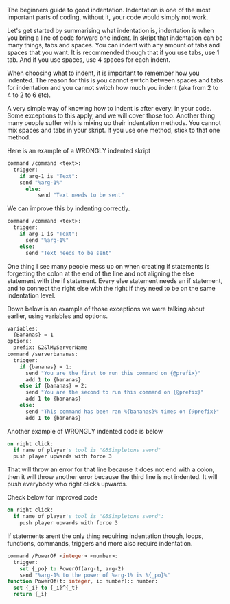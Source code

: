 The beginners guide to good indentation.
Indentation is one of the most important parts of coding, without it, your code would simply not work.

Let's get started by summarising what indentation is, indentation is when you bring a line of code forward one indent.
In skript that indentation can be many things, tabs and spaces. You can indent with any amount of tabs and spaces that you want.
It is recommended though that if you use tabs, use 1 tab. And if you use spaces, use 4 spaces for each indent.

When choosing what to indent, it is important to remember how you indented. 
The reason for this is you cannot switch between spaces and tabs for indentation and you cannot switch how much you indent (aka from 2 to 4 to 2 to 6 etc).

A very simple way of knowing how to indent is after every: in your code. Some exceptions to this apply, and we will cover those too.
Another thing many people suffer with is mixing up their indentation methods. You cannot mix spaces and tabs in your skript. If you use one method, stick to that one method.

Here is an example of a WRONGLY indented skript
```vb
command /command <text>:
  trigger:
    if arg-1 is "Text":
    send "%arg-1%"
      else:
          send "Text needs to be sent"
```
We can improve this by indenting correctly.
```vb
command /command <text>:
  trigger:
    if arg-1 is "Text":
      send "%arg-1%"
    else:
      send "Text needs to be sent"
```
One thing I see many people mess up on when creating if statements is forgetting the colon at the end of the line and not aligning the else statement with the if statement.
Every else statement needs an if statement, and to connect the right else with the right if they need to be on the same indentation level.

Down below is an example of those exceptions we were talking about earlier, using variables and options.
```vb
variables:
  {Bananas} = 1
options:
  prefix: &2&lMyServerName
command /serverbananas:
  trigger:
    if {bananas} = 1:
      send "You are the first to run this command on {@prefix}"
      add 1 to {bananas}
    else if {bananas} = 2:
      send "You are the second to run this command on {@prefix}"
      add 1 to {bananas}
    else:
      send "This command has been ran %{bananas}% times on {@prefix}"
      add 1 to {bananas}
```

Another example of WRONGLY indented code is below
```vb
on right click:
  if name of player's tool is "&5Simpletons sword"
  push player upwards with force 3
```
That will throw an error for that line because it does not end with a colon, then it will throw another error because the third line is not indented.
It will push everybody who right clicks upwards.

Check below for improved code
```vb
on right click:
  if name of player's tool is "&5Simpletons sword":
    push player upwards with force 3
```

If statements arent the only thing requiring indentation though, loops, functions, commands, triggers and more also require indentation.
```vb
command /PowerOF <integer> <number>:
  trigger:
    set {_po} to PowerOf(arg-1, arg-2)
    send "%arg-1% to the power of %arg-1% is %{_po}%"
function PowerOf(t: integer, i: number):: number:
  set {_i} to {_i}^{_t}
  return {_i}
```

